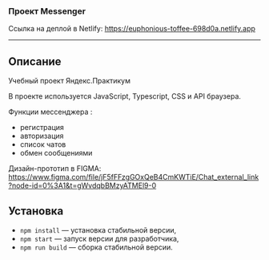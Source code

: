 ### Проект Messenger

Ссылка на деплой в Netlify: https://euphonious-toffee-698d0a.netlify.app

---

## Описание

Учебный проект Яндекс.Практикум

В проекте используется JavaScript, Typescript, CSS и API браузера.

Функции мессенджера :
- регистрация
- авторизация
- список чатов
- обмен сообщениями

Дизайн-прототип в FIGMA: https://www.figma.com/file/jF5fFFzgGOxQeB4CmKWTiE/Chat_external_link?node-id=0%3A1&t=gWvdqbBMzyATMEl9-0

## Установка

- `npm install` — установка стабильной версии,
- `npm start` — запуск версии для разработчика,
- `npm run build` — сборка стабильной версии.